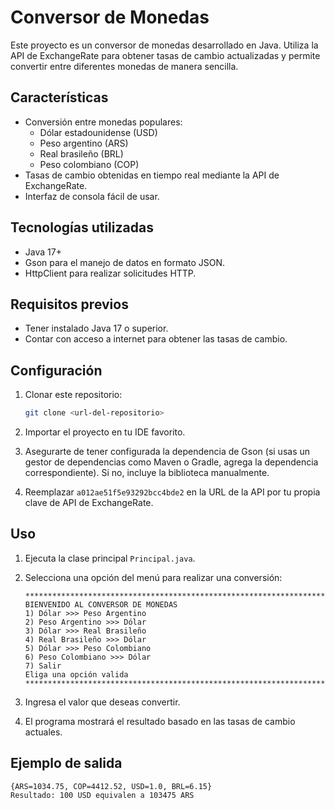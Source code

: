 # Conversor de Monedas

Este proyecto es un conversor de monedas desarrollado en Java. Utiliza la API de ExchangeRate para obtener tasas de cambio actualizadas y 
permite convertir entre diferentes monedas de manera sencilla.

## Características
- Conversión entre monedas populares:
  - Dólar estadounidense (USD)
  - Peso argentino (ARS)
  - Real brasileño (BRL)
  - Peso colombiano (COP)
- Tasas de cambio obtenidas en tiempo real mediante la API de ExchangeRate.
- Interfaz de consola fácil de usar.

## Tecnologías utilizadas
- Java 17+
- Gson para el manejo de datos en formato JSON.
- HttpClient para realizar solicitudes HTTP.

## Requisitos previos
- Tener instalado Java 17 o superior.
- Contar con acceso a internet para obtener las tasas de cambio.

## Configuración
1. Clonar este repositorio:
   ```bash
   git clone <url-del-repositorio>
   ```

2. Importar el proyecto en tu IDE favorito.

3. Asegurarte de tener configurada la dependencia de Gson (si usas un gestor de dependencias como Maven o Gradle, agrega la dependencia correspondiente). Si no, incluye la biblioteca manualmente.

4. Reemplazar `a012ae51f5e93292bcc4bde2` en la URL de la API por tu propia clave de API de ExchangeRate.

## Uso
1. Ejecuta la clase principal `Principal.java`.

2. Selecciona una opción del menú para realizar una conversión:
   ```plaintext
   *********************************************************************
   BIENVENIDO AL CONVERSOR DE MONEDAS
   1) Dólar >>> Peso Argentino
   2) Peso Argentino >>> Dólar
   3) Dólar >>> Real Brasileño
   4) Real Brasileño >>> Dólar
   5) Dólar >>> Peso Colombiano
   6) Peso Colombiano >>> Dólar
   7) Salir
   Eliga una opción valida
   *********************************************************************
   ```

3. Ingresa el valor que deseas convertir.

4. El programa mostrará el resultado basado en las tasas de cambio actuales.

## Ejemplo de salida
```plaintext
{ARS=1034.75, COP=4412.52, USD=1.0, BRL=6.15}
Resultado: 100 USD equivalen a 103475 ARS
```
